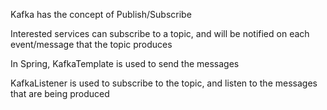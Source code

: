 Kafka has the concept of Publish/Subscribe

Interested services can subscribe to a topic, and will be notified on each event/message that the topic produces

In Spring, KafkaTemplate is used to send the messages

KafkaListener is used to subscribe to the topic, and listen to the messages that are being produced

